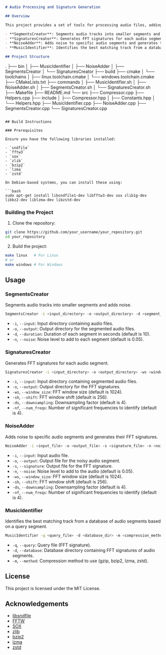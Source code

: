 ```markdown
# Audio Processing and Signature Generation

## Overview

This project provides a set of tools for processing audio files, adding noise, segmenting them, and generating FFT signatures. These signatures can be used for audio identification tasks. The project includes the following components:

- **SegmentsCreator**: Segments audio tracks into smaller segments and adds noise.
- **SignaturesCreator**: Generates FFT signatures for each audio segment.
- **NoiseAdder**: Adds noise to specific audio segments and generates their FFT signatures.
- **MusicIdentifier**: Identifies the best matching track from a database of audio segments based on a query segment.

## Project Structure

```
.
├── bin
│   ├── MusicIdentifier
│   ├── NoiseAdder
│   ├── SegmentsCreator
│   └── SignaturesCreator
├── build
├── cmake
│   └── toolchains
│       ├── linux.toolchain.cmake
│       └── windows.toolchain.cmake
├── CMakeLists.txt
├── commands
│   ├── MusicIdentifier.sh
│   ├── NoiseAdder.sh
│   ├── SegmentsCreator.sh
│   └── SignaturesCreator.sh
├── Makefile
├── README.md
└── src
    ├── Compressor.cpp
    ├── Helpers.cpp
    ├── include
    │   ├── Compressor.hpp
    │   ├── Constants.hpp
    │   └── Helpers.hpp
    ├── MusicIdentifier.cpp
    ├── NoiseAdder.cpp
    ├── SegmentsCreator.cpp
    └── SignaturesCreator.cpp
```

## Build Instructions

### Prerequisites

Ensure you have the following libraries installed:

- `sndfile`
- `fftw3`
- `sox`
- `zlib`
- `bzip2`
- `lzma`
- `zstd`

On Debian-based systems, you can install these using:

```bash
sudo apt-get install libsndfile1-dev libfftw3-dev sox zlib1g-dev libbz2-dev liblzma-dev libzstd-dev
```

### Building the Project

1. Clone the repository:

```bash
git clone https://github.com/your_username/your_repository.git
cd your_repository
```

2. Build the project:

```bash
make linux   # For Linux
# or
make windows # For Windows
```

## Usage

### SegmentsCreator

Segments audio tracks into smaller segments and adds noise.

```bash
SegmentsCreator -i <input_directory> -o <output_directory> -d <segment_duration> -n <noise_level>
```

- `-i`, `--input`: Input directory containing audio files.
- `-o`, `--output`: Output directory for the segmented audio files.
- `-d`, `--duration`: Duration of each segment in seconds (default is 10).
- `-n`, `--noise`: Noise level to add to each segment (default is 0.05).

### SignaturesCreator

Generates FFT signatures for each audio segment.

```bash
SignaturesCreator -i <input_directory> -o <output_directory> -ws <window_size> -sh <shift> -ds <downsampling> -nf <num_freqs>
```

- `-i`, `--input`: Input directory containing segmented audio files.
- `-o`, `--output`: Output directory for the FFT signatures.
- `-ws`, `--window_size`: FFT window size (default is 1024).
- `-sh`, `--shift`: FFT window shift (default is 256).
- `-ds`, `--downsampling`: Downsampling factor (default is 4).
- `-nf`, `--num_freqs`: Number of significant frequencies to identify (default is 4).

### NoiseAdder

Adds noise to specific audio segments and generates their FFT signatures.

```bash
NoiseAdder -i <input_file> -o <output_file> -s <signature_file> -n <noise_level> -ws <window_size> -sh <shift> -ds <downsampling> -nf <num_freqs>
```

- `-i`, `--input`: Input audio file.
- `-o`, `--output`: Output file for the noisy audio segment.
- `-s`, `--signature`: Output file for the FFT signature.
- `-n`, `--noise`: Noise level to add to the audio (default is 0.05).
- `-ws`, `--window_size`: FFT window size (default is 1024).
- `-sh`, `--shift`: FFT window shift (default is 256).
- `-ds`, `--downsampling`: Downsampling factor (default is 4).
- `-nf`, `--num_freqs`: Number of significant frequencies to identify (default is 4).

### MusicIdentifier

Identifies the best matching track from a database of audio segments based on a query segment.

```bash
MusicIdentifier -q <query_file> -d <database_dir> -m <compression_method>
```

- `-q`, `--query`: Query file (FFT signature).
- `-d`, `--database`: Database directory containing FFT signatures of audio segments.
- `-m`, `--method`: Compression method to use (gzip, bzip2, lzma, zstd).

## License

This project is licensed under the MIT License.

## Acknowledgements

- [libsndfile](http://www.mega-nerd.com/libsndfile/)
- [FFTW](http://www.fftw.org/)
- [SOX](http://sox.sourceforge.net/)
- [zlib](https://zlib.net/)
- [bzip2](http://www.bzip.org/)
- [lzma](https://tukaani.org/xz/)
- [zstd](https://facebook.github.io/zstd/)
```
